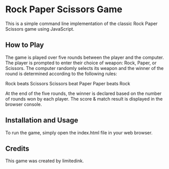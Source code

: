 # Rock Paper Scissors Game

This is a simple command line implementation of the classic Rock Paper Scissors game using JavaScript.

## How to Play

The game is played over five rounds between the player and the computer. The player is prompted to enter their choice of weapon: Rock, Paper, or Scissors. The computer randomly selects its weapon and the winner of the round is determined according to the following rules:

Rock beats Scissors
Scissors beat Paper
Paper beats Rock

At the end of the five rounds, the winner is declared based on the number of rounds won by each player.
The score & match result is displayed in the browser console.

## Installation and Usage

To run the game, simply open the index.html file in your web browser.

## Credits

This game was created by limitedink.
